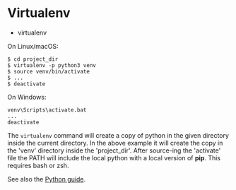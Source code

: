 # Virtualenv

* virtualenv

On Linux/macOS:

```
$ cd project_dir
$ virtualenv -p python3 venv
$ source venv/bin/activate
$ ...
$ deactivate
```

On Windows:

```
venv\Scripts\activate.bat
...
deactivate
```

The `virtualenv` command will create a copy of python in the given directory inside the current directory.
In the above example it will create the copy in the 'venv' directory inside the 'project_dir'.
After source-ing the 'activate' file the PATH will include the local python with a local version of **pip**.
This requires bash or zsh.

See also the [Python guide](http://docs.python-guide.org/en/latest/dev/virtualenvs/).



